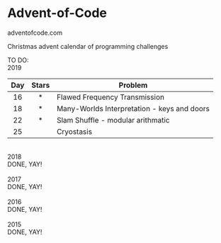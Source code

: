 # Advent-of-Code


adventofcode.com


Christmas advent calendar of programming challenges


TO DO:<br>
2019<br>

| Day |Stars|Problem|
| :-: | :-: | ----- |
| 16  | *   | Flawed Frequency Transmission |
| 18  | *   | Many-Worlds Interpretation - keys and doors |
| 22  | *   | Slam Shuffle - modular arithmatic |
| 25  |     | Cryostasis |

<br>
2018<br>
DONE, YAY!<br>
<br>
2017<br>
DONE, YAY!
<BR>
<br>
2016<br>
DONE, YAY!<br>
<br>
2015<br>
DONE, YAY!
